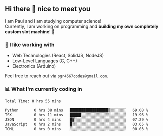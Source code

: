 ## Hi there 👋 nice to meet you

I am Paul and I am studying computer science!  
Currently, I am working on programming and **building my own completely custom slot machine**! 🎰

### 🔭 I like working with
- Web Technologies (React, SolidJS, NodeJS)
- Low-Level Languages (C, C++)
- Electronics (Arduino)

Feel free to reach out via `pgr4567codes@gmail.com`.

### 📊 What I'm currently coding in
<!--START_SECTION:waka-->

```txt
Total Time: 0 hrs 55 mins

Python       0 hrs 38 mins   █████████████████▒░░░░░░░   69.08 %
TSX          0 hrs 11 mins   █████░░░░░░░░░░░░░░░░░░░░   19.96 %
JSON         0 hrs 4 mins    █▓░░░░░░░░░░░░░░░░░░░░░░░   07.29 %
JavaScript   0 hrs 2 mins    █░░░░░░░░░░░░░░░░░░░░░░░░   03.65 %
TOML         0 hrs 0 mins    ░░░░░░░░░░░░░░░░░░░░░░░░░   00.03 %
```

<!--END_SECTION:waka-->
